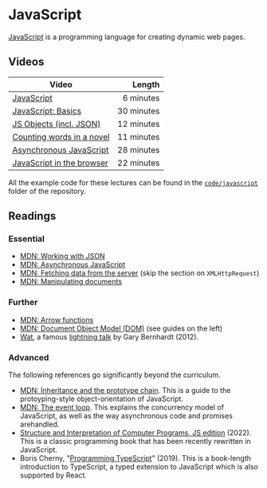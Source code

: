 #  JavaScript

[JavaScript](https://developer.mozilla.org/en-US/docs/Web/JavaScript) is a programming language for creating dynamic web pages.


## Videos

| Video | Length |
|-------|-------:|
| [JavaScript](https://web.microsoftstream.com/video/254b5d16-7989-41bf-a7ff-f854443e4ff9) | 6 minutes |
| [JavaScript: Basics](https://web.microsoftstream.com/video/43d4137d-21d2-4846-9bcb-59b769a793ca) | 30 minutes |
| [JS Objects (incl. JSON)](https://web.microsoftstream.com/video/a7b9c1dc-c400-442f-b2c7-9bcb246420f3) | 12 minutes |
| [Counting words in a novel](https://web.microsoftstream.com/video/0ad0c7c3-334f-44f7-b91d-7ecd9bcaab62) | 11 minutes |
| [Asynchronous JavaScript](https://web.microsoftstream.com/video/4b559613-3bba-4295-8c70-d5e138cba485) | 28 minutes |
| [JavaScript in the browser](https://web.microsoftstream.com/video/bb8f121f-af7f-4675-bc58-5aac466f110d) | 22 minutes |

All the example code for these lectures can be found in the
[`code/javascript`](https://github.com/cs-uob/COMS10012/tree/master/code/javascript)
folder of the repository.

## Readings

### Essential

* [MDN: Working with JSON](https://developer.mozilla.org/en-US/docs/Glossary/JSON)
* [MDN: Asynchronous JavaScript](https://developer.mozilla.org/en-US/docs/Learn/JavaScript/Asynchronous/)
* [MDN: Fetching data from the server](https://developer.mozilla.org/en-US/docs/Web/API/Fetch_API) (skip the section on `XMLHttpRequest`)
* [MDN: Manipulating documents](https://developer.mozilla.org/en-US/docs/Learn/JavaScript/Client-side_web_APIs/Manipulating_documents)

### Further

* [MDN: Arrow functions](https://developer.mozilla.org/en-US/docs/Web/JavaScript/Reference/Functions/Arrow_functions)
* [MDN: Document Object Model (DOM)](https://developer.mozilla.org/en-US/docs/Web/API/Document_Object_Model) (see guides on the left)
* [Wat](https://www.destroyallsoftware.com/talks/wat), a famous [lightning
  talk](https://en.wikipedia.org/wiki/Lightning_talk) by Gary Bernhardt (2012).

### Advanced

The following references go significantly beyond the curriculum.

* [MDN: Inheritance and the prototype chain](https://developer.mozilla.org/en-US/docs/Web/JavaScript/Inheritance_and_the_prototype_chain). This is a guide to the protoyping-style object-orientation of JavaScript.
* [MDN: The event loop](https://developer.mozilla.org/en-US/docs/Web/JavaScript/EventLoop). This explains the concurrency model of JavaScript, as well as the way asynchronous code and promises arehandled.
* [Structure and Interpretation of Computer Programs, JS edition](https://sourceacademy.org/sicpjs/) (2022). This is a classic programming book that has been recently rewritten in JavaScript.
* Boris Cherny, "[Programming TypeScript](https://bris.on.worldcat.org/oclc/1099253345)" (2019). This is a book-length introduction to TypeScript, a typed extension to JavaScript which is also supported by React.

